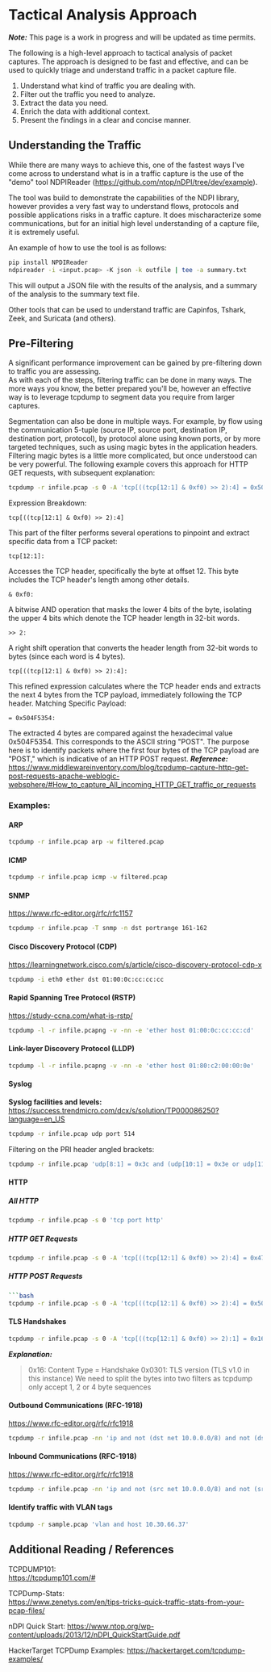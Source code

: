 # Tactical Analysis Approach
***Note:*** This page is a work in progress and will be updated as time permits.

The following is a high-level approach to tactical analysis of packet captures. The approach is designed to be fast and effective, and can be used to quickly triage and understand traffic in a packet capture file.
1. Understand what kind of traffic you are dealing with.
2. Filter out the traffic you need to analyze.
3. Extract the data you need.
4. Enrich the data with additional context.
5. Present the findings in a clear and concise manner.

## Understanding the Traffic
While there are many ways to achieve this, one of the fastest ways I've come across to understand what is in a traffic capture is the use of the "demo" tool NDPIReader (https://github.com/ntop/nDPI/tree/dev/example).  

The tool was build to demonstrate the capabilities of the NDPI library, however provides a very fast way to understand flows, protocols and possible applications risks in a traffic capture. It does mischaracterize some communications, but for an initial high level understanding of a capture file, it is extremely useful.

An example of how to use the tool is as follows:
```bash
pip install NPDIReader
ndpireader -i <input.pcap> -K json -k outfile | tee -a summary.txt
```
This will output a JSON file with the results of the analysis, and a summary of the analysis to the summary text file.

Other tools that can be used to understand traffic are Capinfos, Tshark, Zeek, and Suricata (and others).

## Pre-Filtering
A significant performance improvement can be gained by pre-filtering down to traffic you are assessing.  
As with each of the steps, filtering traffic can be done in many ways. The more ways you know, the better prepared you'll be, however an effective way is to leverage tcpdump to segment data you require from larger captures.

Segmentation can also be done in multiple ways. For example, by flow using the communication 5-tuple (source IP, source port, destination IP, destination port, protocol), by protocol alone using known ports, or by more targeted techniques, such as using magic bytes in the application headers.
Filtering magic bytes is a little more complicated, but once understood can be very powerful. The following example covers this approach for HTTP GET requests, with subsequent explanation:
```bash
tcpdump -r infile.pcap -s 0 -A 'tcp[((tcp[12:1] & 0xf0) >> 2):4] = 0x504F5354'
```
Expression Breakdown:

```
tcp[((tcp[12:1] & 0xf0) >> 2):4]
```

This part of the filter performs several operations to pinpoint and extract specific data from a TCP packet:

```
tcp[12:1]:
```
Accesses the TCP header, specifically the byte at offset 12. This byte includes the TCP header's length among other details.
```
& 0xf0:
```

A bitwise AND operation that masks the lower 4 bits of the byte, isolating the upper 4 bits which denote the TCP header length in 32-bit words.
```
>> 2:
```
A right shift operation that converts the header length from 32-bit words to bytes (since each word is 4 bytes).
```
tcp[((tcp[12:1] & 0xf0) >> 2):4]:
```
This refined expression calculates where the TCP header ends and extracts the next 4 bytes from the TCP payload, immediately following the TCP header.
Matching Specific Payload:
```
= 0x504F5354:
```
The extracted 4 bytes are compared against the hexadecimal value 0x504F5354. This corresponds to the ASCII string "POST".
The purpose here is to identify packets where the first four bytes of the TCP payload are "POST," which is indicative of an HTTP POST request.
***Reference:***
https://www.middlewareinventory.com/blog/tcpdump-capture-http-get-post-requests-apache-weblogic-websphere/#How_to_capture_All_incoming_HTTP_GET_traffic_or_requests



### Examples:
#### ARP
```bash
tcpdump -r infile.pcap arp -w filtered.pcap
```
#### ICMP
```bash
tcpdump -r infile.pcap icmp -w filtered.pcap
```
#### SNMP
https://www.rfc-editor.org/rfc/rfc1157
```bash
tcpdump -r infile.pcap -T snmp -n dst portrange 161-162
```
#### Cisco Discovery Protocol (CDP)
https://learningnetwork.cisco.com/s/article/cisco-discovery-protocol-cdp-x
```bash
tcpdump -i eth0 ether dst 01:00:0c:cc:cc:cc
```
#### Rapid Spanning Tree Protocol (RSTP)
https://study-ccna.com/what-is-rstp/
```bash
tcpdump -l -r infile.pcapng -v -nn -e 'ether host 01:00:0c:cc:cc:cd'
```
#### Link-layer Discovery Protocol (LLDP)
```bash
tcpdump -l -r infile.pcapng -v -nn -e 'ether host 01:80:c2:00:00:0e'
```
#### Syslog
**Syslog facilities and levels:**
https://success.trendmicro.com/dcx/s/solution/TP000086250?language=en_US
```bash
tcpdump -r infile.pcap udp port 514
```
Filtering on the PRI header angled brackets:
```bash
tcpdump -r infile.pcap 'udp[8:1] = 0x3c and (udp[10:1] = 0x3e or udp[11:1] = 0x3e or udp[12:1] = 0x3e)'
```
#### HTTP
##### All HTTP
```bash
tcpdump -r infile.pcap -s 0 'tcp port http'
```
##### HTTP GET Requests
```bash
tcpdump -r infile.pcap -s 0 -A 'tcp[((tcp[12:1] & 0xf0) >> 2):4] = 0x47455420'
```
##### HTTP POST Requests
```bash
```bash
tcpdump -r infile.pcap -s 0 -A 'tcp[((tcp[12:1] & 0xf0) >> 2):4] = 0x504F5354'
```
#### TLS Handshakes
```bash
tcpdump -r infile.pcap -s 0 -A 'tcp[((tcp[12:1] & 0xf0) >> 2):1] = 0x16 and (tcp[((tcp[12:1] & 0xf0) >> 2) + 1:2] = 0x0301 or tcp[((tcp[12:1] & 0xf0) >> 2) + 1:2] = 0x0302 or tcp[((tcp[12:1] & 0xf0) >> 2) + 1:2] = 0x0303)'
```
***Explanation:***
> 0x16: Content Type = Handshake
> 0x0301: TLS version (TLS v1.0 in this instance)
> We need to split the bytes into two filters as tcpdump only accept 1, 2 or 4 byte sequences

#### Outbound Communications (RFC-1918)
https://www.rfc-editor.org/rfc/rfc1918
```bash
tcpdump -r infile.pcap -nn 'ip and not (dst net 10.0.0.0/8) and not (dst net 192.168.0.0/16) and not (dst net 172.16.0.0/12) and not (dst net 224.0.0.0/4) and not (dst net 169.254.0.0/16) and not (dst net 240.0.0.0/4)' |cut -d " " -f 3,5 | cut -d ":" -f1| awk -F " " '{print $1"."$2}' | awk -F "." '{print $1"."$2"."$3"."$4, $6"."$7"."$8"."$9":"$10}' |sort|uniq -c | sort -rn | head -n 20 
```

#### Inbound Communications (RFC-1918)
https://www.rfc-editor.org/rfc/rfc1918
```bash
tcpdump -r infile.pcap -nn 'ip and not (src net 10.0.0.0/8) and not (src net 192.168.0.0/16) and not (src net 172.16.0.0/12) and not (src net 224.0.0.0/4) and not (src net 169.254.0.0/16) and not (src net 240.0.0.0/4)' |cut -d " " -f 3,5 | cut -d ":" -f1| awk -F "." '{print $1"."$2"."$3"."$4":"$5"."$6"."$7"."$8}' |sort| uniq -c | sort -rn | head -n 20
```

#### Identify traffic with VLAN tags
```bash
tcpdump -r sample.pcap 'vlan and host 10.30.66.37'
```

## Additional Reading / References
TCPDUMP101:  
https://tcpdump101.com/#  

TCPDump-Stats:  
https://www.zenetys.com/en/tips-tricks-quick-traffic-stats-from-your-pcap-files/  

nDPI Quick Start:
https://www.ntop.org/wp-content/uploads/2013/12/nDPI_QuickStartGuide.pdf

HackerTarget TCPDump Examples:
https://hackertarget.com/tcpdump-examples/
